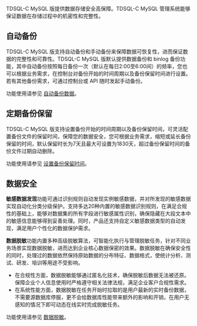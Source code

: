 TDSQL-C MySQL 版提供数据存储安全高保障。TDSQL-C MySQL 管理系统能够保证数据在存储过程中的机密性和完整性。

## 自动备份
TDSQL-C MySQL 版支持自动备份和手动备份来保障数据可恢复性，进而保证数据的完整性和可靠性。TDSQL-C MySQL 版默认提供数据备份和 binlog 备份功能，其中自动备份按照每日备份一次（默认在每日2:00至6:00间）的频率，您也可以根据业务需求，在控制台对备份开始的时间周期以及备份保留时间进行设置。若有其他备份需求，可通过控制台或 API 随时发起手动备份。

功能使用请参见 [自动备份数据](https://intl.cloud.tencent.com/document/product/1098/48399)。

## 定期备份保留
TDSQL-C MySQL 版支持设置备份开始的时间周期以及备份保留时间，可灵活配置备份文件的保留时间，保障您的数据安全，您可根据业务需求，缩短或延长备份保留的时间，默认保留时长为7天且最大可设置为1830天，超过备份保留时间的备份文件过期自动删除。

功能使用请参见 [设置备份保留时间](https://intl.cloud.tencent.com/document/product/1098/48396)。


## 数据安全
**敏感数据发现**功能可通过识别规则自动发现实例敏感数据，并对所发现的敏感数据实现自动化分类分级保护。支持多达20种内置的敏感数据识别规则，在满足合规性的基础上，能够对数据集的所有字段进行敏感属性识别，确保隐藏在大段文本中的敏感信息能够得到妥善处理。同时，产品还支持自定义敏感数据类型的自动发现，满足用户个性化的数据保护需求。

**数据脱敏**功能内置多种高级脱敏算法，可智能化执行与管理脱敏任务，针对不同业务场景实现数据脱敏，进而达到企业核心数据保密的效果。数据脱敏在确保安全性的同时，处理过的数据依然保持原始数据的分布特征、数据格式，使统计分析、测试、研发、培训等用途不受影响。
- 在合规性方面，数据脱敏能够通过匿名化技术，确保脱敏后数据无法被还原。保障企业个人信息使用时严格遵守相关法律法规，满足企业客户合规性需求。
- 在系统性能方面，数据脱敏在任务开始时拉取的是用户最新的实时备份数据，不需要源数据库停服，更不会给数据库性能带来额外的影响和开销，在用户无感知的情况下即可动态在线实时完成脱敏任务。

功能使用请参见 [数据脱敏](https://www.tencentcloud.com/document/product/1035/48605)。
